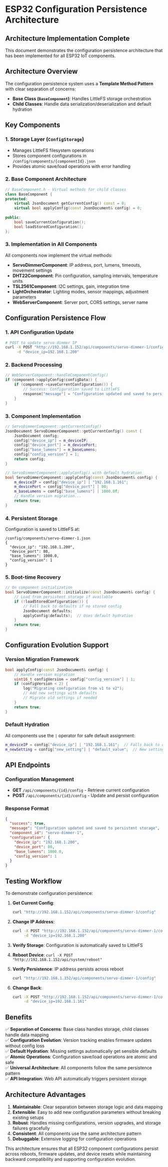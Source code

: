 # ESP32 Configuration Persistence Architecture

## Architecture Implementation Complete

This document demonstrates the configuration persistence architecture that has been implemented for all ESP32 IoT components.

## Architecture Overview

The configuration persistence system uses a **Template Method Pattern** with clear separation of concerns:

- **Base Class (`BaseComponent`)**: Handles LittleFS storage orchestration
- **Child Classes**: Handle data serialization/deserialization and default hydration

## Key Components

### 1. Storage Layer (`ConfigStorage`)
- Manages LittleFS filesystem operations
- Stores component configurations in `/config/components/{componentId}.json`
- Provides atomic save/load operations with error handling

### 2. Base Component Architecture
```cpp
// BaseComponent.h - Virtual methods for child classes
class BaseComponent {
protected:
    virtual JsonDocument getCurrentConfig() const = 0;
    virtual bool applyConfig(const JsonDocument& config) = 0;
    
public:
    bool saveCurrentConfiguration();
    bool loadStoredConfiguration();
};
```

### 3. Implementation in All Components
All components now implement the virtual methods:

- **ServoDimmerComponent**: IP address, port, lumens, timeouts, movement settings
- **DHT22Component**: Pin configuration, sampling intervals, temperature units
- **TSL2561Component**: I2C settings, gain, integration time
- **LightOrchestrator**: Lighting modes, sensor mappings, adjustment parameters
- **WebServerComponent**: Server port, CORS settings, server name

## Configuration Persistence Flow

### 1. API Configuration Update
```bash
# POST to update servo dimmer IP
curl -X POST "http://192.168.1.152/api/components/servo-dimmer-1/config" \
     -d "device_ip=192.168.1.200"
```

### 2. Backend Processing
```cpp
// WebServerComponent::handleComponentConfig()
if (component->applyConfig(configData)) {
    if (component->saveCurrentConfiguration()) {
        // Success: Configuration saved to LittleFS
        response["message"] = "Configuration updated and saved to persistent storage";
    }
}
```

### 3. Component Implementation
```cpp
// ServoDimmerComponent::getCurrentConfig()
JsonDocument ServoDimmerComponent::getCurrentConfig() const {
    JsonDocument config;
    config["device_ip"] = m_deviceIP;
    config["device_port"] = m_devicePort;
    config["base_lumens"] = m_baseLumens;
    config["config_version"] = 1;
    return config;
}

// ServoDimmerComponent::applyConfig() with default hydration
bool ServoDimmerComponent::applyConfig(const JsonDocument& config) {
    m_deviceIP = config["device_ip"] | "192.168.1.161";
    m_devicePort = config["device_port"] | 80;
    m_baseLumens = config["base_lumens"] | 1000.0f;
    // Handle version migration...
    return true;
}
```

### 4. Persistent Storage
Configuration is saved to LittleFS at:
```
/config/components/servo-dimmer-1.json
{
  "device_ip": "192.168.1.200",
  "device_port": 80,
  "base_lumens": 1000.0,
  "config_version": 1
}
```

### 5. Boot-time Recovery
```cpp
// On component initialization
bool ServoDimmerComponent::initialize(const JsonDocument& config) {
    // Load from persistent storage if available
    if (!loadStoredConfiguration()) {
        // Fall back to defaults if no stored config
        JsonDocument defaults;
        applyConfig(defaults);  // Uses default hydration
    }
    return true;
}
```

## Configuration Evolution Support

### Version Migration Framework
```cpp
bool applyConfig(const JsonDocument& config) {
    // Handle version migration
    uint16_t configVersion = config["config_version"] | 1;
    if (configVersion < 2) {
        log("Migrating configuration from v1 to v2");
        // Add new settings with defaults
        // Migrate old settings if needed
    }
    return true;
}
```

### Default Hydration
All components use the `|` operator for safe default assignment:
```cpp
m_deviceIP = config["device_ip"] | "192.168.1.161";  // Falls back to default
m_newSetting = config["new_setting"] | "default_value";  // New setting added safely
```

## API Endpoints

### Configuration Management
- **GET** `/api/components/{id}/config` - Retrieve current configuration
- **POST** `/api/components/{id}/config` - Update and persist configuration

### Response Format
```json
{
  "success": true,
  "message": "Configuration updated and saved to persistent storage",
  "component_id": "servo-dimmer-1",
  "configuration": {
    "device_ip": "192.168.1.200",
    "device_port": 80,
    "base_lumens": 1000.0,
    "config_version": 1
  }
}
```

## Testing Workflow

To demonstrate configuration persistence:

1. **Get Current Config**:
   ```bash
   curl "http://192.168.1.152/api/components/servo-dimmer-1/config"
   ```

2. **Change IP Address**:
   ```bash
   curl -X POST "http://192.168.1.152/api/components/servo-dimmer-1/config" \
        -d "device_ip=192.168.1.200"
   ```

3. **Verify Storage**: Configuration is automatically saved to LittleFS

4. **Reboot Device**: `curl -X POST "http://192.168.1.152/api/system/reboot"`

5. **Verify Persistence**: IP address persists across reboot
   ```bash
   curl "http://192.168.1.152/api/components/servo-dimmer-1/config"
   ```

6. **Change Back**:
   ```bash
   curl -X POST "http://192.168.1.152/api/components/servo-dimmer-1/config" \
        -d "device_ip=192.168.1.161"
   ```

## Benefits

✅ **Separation of Concerns**: Base class handles storage, child classes handle data mapping  
✅ **Configuration Evolution**: Version tracking enables firmware updates without config loss  
✅ **Default Hydration**: Missing settings automatically get sensible defaults  
✅ **Atomic Operations**: Configuration save/load operations are atomic and safe  
✅ **Universal Architecture**: All components follow the same persistence pattern  
✅ **API Integration**: Web API automatically triggers persistent storage  

## Architecture Advantages

1. **Maintainable**: Clear separation between storage logic and data mapping
2. **Extensible**: Easy to add new configuration parameters without breaking existing setups
3. **Robust**: Handles missing configurations, version upgrades, and storage failures gracefully
4. **Consistent**: All components use the same architecture pattern
5. **Debuggable**: Extensive logging for configuration operations

This architecture ensures that all ESP32 component configurations persist across reboots, firmware updates, and device resets while maintaining backward compatibility and supporting configuration evolution.